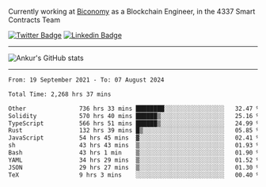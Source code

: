 Currently working at [Biconomy](https://biconomy.io/) as a Blockchain Engineer, in the 4337 Smart Contracts Team

 [![Twitter Badge](https://img.shields.io/badge/-@ankurdubey521-1ca0f1?style=flat-square&labelColor=1ca0f1&logo=twitter&logoColor=white&link=https://twitter.com/ankurdubey521)](https://twitter.com/ankurdubey521) [![Linkedin Badge](https://img.shields.io/badge/-ankurdubey521-blue?style=flat-square&logo=Linkedin&logoColor=white&link=https://www.linkedin.com/in/ankurdubey521/)](https://www.linkedin.com/in/ankurdubey521/)

<hr/>

![Ankur's GitHub stats](https://github-readme-stats.vercel.app/api?username=ankurdubey521&count_private=true&theme=radical)

<hr/>

<!--START_SECTION:waka-->

```txt
From: 19 September 2021 - To: 07 August 2024

Total Time: 2,268 hrs 37 mins

Other               736 hrs 33 mins ████████░░░░░░░░░░░░░░░░░   32.47 %
Solidity            570 hrs 40 mins ██████▒░░░░░░░░░░░░░░░░░░   25.16 %
TypeScript          566 hrs 51 mins ██████▒░░░░░░░░░░░░░░░░░░   24.99 %
Rust                132 hrs 39 mins █▒░░░░░░░░░░░░░░░░░░░░░░░   05.85 %
JavaScript          54 hrs 45 mins  ▓░░░░░░░░░░░░░░░░░░░░░░░░   02.41 %
sh                  43 hrs 43 mins  ▒░░░░░░░░░░░░░░░░░░░░░░░░   01.93 %
Bash                43 hrs 1 min    ▒░░░░░░░░░░░░░░░░░░░░░░░░   01.90 %
YAML                34 hrs 29 mins  ▒░░░░░░░░░░░░░░░░░░░░░░░░   01.52 %
JSON                29 hrs 27 mins  ▒░░░░░░░░░░░░░░░░░░░░░░░░   01.30 %
TeX                 9 hrs 3 mins    ░░░░░░░░░░░░░░░░░░░░░░░░░   00.40 %
```

<!--END_SECTION:waka-->
